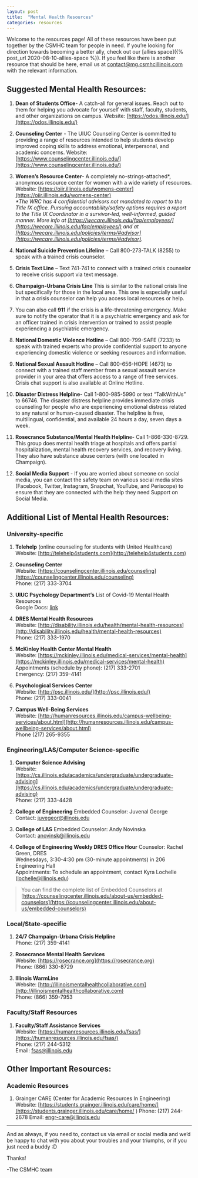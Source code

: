 ```yaml
---
layout: post
title:  "Mental Health Resources"
categories: resources
---
```


Welcome to the resources page! All of these resources have been put together by the CSMHC team for people in need. If you’re looking for direction towards becoming a better ally, check out our [allies space]({% post_url 2020-08-10-allies-space %}). If you feel like there is another resource that should be here, email us at [contact@mg.csmhcillinois.com](mailto:contact@mg.csmhcillinois.com) with the relevant information. 

## Suggested Mental Health Resources:

1. **Dean of Students Office**- A catch-all for general issues. Reach out to them for helping you advocate for yourself with staff, faculty, students, and other organizations on campus. 
Website: [https://odos.illinois.edu/](https://odos.illinois.edu/)

2. **Counseling Center** - The UIUC Counseling Center is committed to providing a range of resources intended to help students develop improved coping skills to address emotional, interpersonal, and academic concerns. 
Website: [https://www.counselingcenter.illinois.edu/](https://www.counselingcenter.illinois.edu/)

3. **Women’s Resource Center**- A completely no-strings-attached\*, anonymous resource center for women with a wide variety of resources.
Website: [https://oiir.illinois.edu/womens-center](https://oiir.illinois.edu/womens-center) <br> _\*The WRC has 4 confidential advisors not mandated to report to the Title IX office. Pursuing accountability/safety options requires a report to the Title IX Coordinator in a survivor-led, well-informed, guided manner. More info at [https://wecare.illinois.edu/faq/employees/](https://wecare.illinois.edu/faq/employees/) and at [https://wecare.illinois.edu/policies/terms/#advisor](https://wecare.illinois.edu/policies/terms/#advisor)._


4. **National Suicide Prevention Lifeline** – Call 800-273-TALK (8255) to speak with a trained crisis counselor.

5. **Crisis Text Line** – Text 741-741 to connect with a trained crisis counselor to receive crisis support via text message.

6. **Champaign-Urbana Crisis Line** This is similar to the national crisis line but specifically for those in the local area. This one is especially useful in that a crisis counselor can help you access local resources or help. 

7. You can also call **911** if the crisis is a life-threatening emergency. Make sure to notify the operator that it is a psychiatric emergency and ask for an officer trained in crisis intervention or trained to assist people experiencing a psychiatric emergency.

8. **National Domestic Violence Hotline** – Call 800-799-SAFE (7233) to speak with trained experts who provide confidential support to anyone experiencing domestic violence or seeking resources and information.

9. **National Sexual Assault Hotline** – Call 800-656-HOPE (4673) to connect with a trained staff member from a sexual assault service provider in your area that offers access to a range of free services. Crisis chat support is also available at Online Hotline.

10. **Disaster Distress Helpline-** Call 1-800-985-5990 or text “TalkWithUs” to 66746. The disaster distress helpline provides immediate crisis counseling for people who are experiencing emotional distress related to any natural or human-caused disaster. The helpline is free, multilingual, confidential, and available 24 hours a day, seven days a week.

11. **Rosecrance Substance/Mental Health Helplin**e- Call 1-866-330-8729. This group does mental health triage at hospitals and offers partial hospitalization, mental health recovery services, and recovery living. They also have substance abuse centers (with one located in Champaign).

12. **Social Media Support** - If you are worried about someone on social media, you can contact the safety team on various social media sites (Facebook, Twitter, Instagram, Snapchat, YouTube, and Periscope) to ensure that they are connected with the help they need Support on Social Media. 

## Additional List of Mental Health Resources:

### University-specific

1. **Telehelp** (online counseling for students with United Healthcare)
<br> Website: [http://telehelp4students.com](http://telehelp4students.com)

2. **Counseling Center** <br> Website: [https://counselingcenter.illinois.edu/counseling](https://counselingcenter.illinois.edu/counseling)
<br> Phone: (217) 333-3704

3. **UIUC Psychology Department’s** List of Covid-19 Mental Health Resources
<br> Google Docs: [link](https://docs.google.com/document/d/1-TafDvSzmPdyxWhrbxOjLxDgFNlzHaQlX6cCKC3dcKU/edit#heading=h.bnwfewihv1z3)

4. **DRES Mental Health Resources**
<br> Website: [http://disability.illinois.edu/health/mental-health-resources](http://disability.illinois.edu/health/mental-health-resources)
<br> Phone: (217) 333-1970

5. **McKinley Health Center Mental Health**
<br> Website: [https://mckinley.illinois.edu/medical-services/mental-health](https://mckinley.illinois.edu/medical-services/mental-health)
<br> Appointments (schedule by phone): (217) 333-2701
<br> Emergency: (217) 359-4141

6. **Psychological Services Center**
<br> Website: [http://psc.illinois.edu/](http://psc.illinois.edu/)
<br> Phone: (217) 333-0041

7. **Campus Well-Being Services**
<br> Website: [http://humanresources.illinois.edu/campus-wellbeing-services/about.html](http://humanresources.illinois.edu/campus-wellbeing-services/about.html)
<br> Phone (217) 265-9355 

### Engineering/LAS/Computer Science-specific

1. **Computer Science Advising**
<br> Website: [https://cs.illinois.edu/academics/undergraduate/undergraduate-advising](https://cs.illinois.edu/academics/undergraduate/undergraduate-advising)
<br> Phone: (217) 333-4428

2. **College of Engineering** Embedded Counselor: Juvenal George
<br> Contact: [juvegeor@illinois.edu](mailto:juvegeor@illinois.edu)

3. **College of LAS** Embedded Counselor: Andy Novinska
<br> Contact: [anovinsk@illinois.edu](mailto:anovinsk@illinois.edu)

4. **College of Engineering Weekly DRES Office Hour**
 Counselor: Rachel Green, DRES
<br> Wednesdays, 3:30-4:30 pm (30-minute appointments) in 206 Engineering Hall
<br> Appointments: To schedule an appointment, contact Kyra Lochelle (lochelle@illinois.edu)

> You can find the complete list of Embedded Counselors at [https://counselingcenter.illinois.edu/about-us/embedded-counselors](https://counselingcenter.illinois.edu/about-us/embedded-counselors) 

### Local/State-specific

1. **24/7 Champaign-Urbana Crisis Helpline**
<br> Phone: (217) 359-4141

2. **Rosecrance Mental Health Services**
<br> Website: [https://rosecrance.org](https://rosecrance.org)
<br> Phone: (866) 330-8729

3. **Illinois WarmLine**
<br> Website: [http://illinoismentalhealthcollaborative.com](http://illinoismentalhealthcollaborative.com)
<br> Phone: (866) 359-7953

### Faculty/Staff Resources

1. **Faculty/Staff Assistance Services**
<br> Website: [https://humanresources.illinois.edu/fsas/](https://humanresources.illinois.edu/fsas/)
<br> Phone: (217) 244-5312
<br> Email: fsas@illinois.edu 

## Other Important Resources:

### Academic Resources

1. Grainger CARE (Center for Academic Resources In Engineering)
Website: [https://students.grainger.illinois.edu/care/home/](https://students.grainger.illinois.edu/care/home/ ) 
Phone: (217) 244-2678
Email: engr-care@illinois.edu

<hr>

And as always, if you need to, contact us via email or social media and we’d be happy to chat with you about your troubles and your triumphs, or if you just need a buddy :D

Thanks!

-The CSMHC team